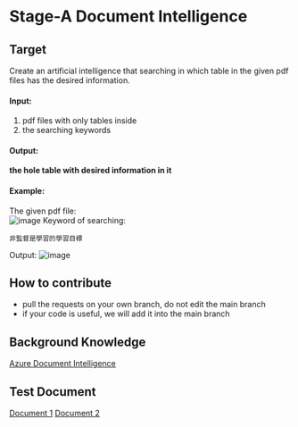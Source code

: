 # Stage-A Document Intelligence
## Target
Create an artificial intelligence that searching in which table in the given pdf files has the desired information.  
#### Input:
1. pdf files with only tables inside
2. the searching keywords
#### Output:
**the hole table with desired information in it**
#### Example:
The given pdf file:  
![image](https://github.com/Stage-A/Document-Intelligence/blob/main/images/example1.png)
Keyword of searching:  
```commandline
非監督是學習的學習目標
```
Output: 
![image](https://github.com/Stage-A/Document-Intelligence/blob/main/images/example2.png)

## How to contribute
* pull the requests on your own branch, do not edit the main branch 
* if your code is useful, we will add it into the main branch

## Background Knowledge
[Azure Document Intelligence]( https://azure.microsoft.com/en-us/products/ai-services/ai-document-intelligence
)
## Test Document
[Document 1](https://docs.google.com/document/d/1Di5oVYhUF6p-zj2y0DEBBeTvhC91KhX8/edit?usp=sharing&ouid=107784913306655694785&rtpof=true&sd=true)
[Document 2](https://docs.google.com/document/d/1HiZrgIyvwY8Fi4eLS0QGUkkycngtD6XJ/edit?usp=sharing&ouid=107784913306655694785&rtpof=true&sd=true)